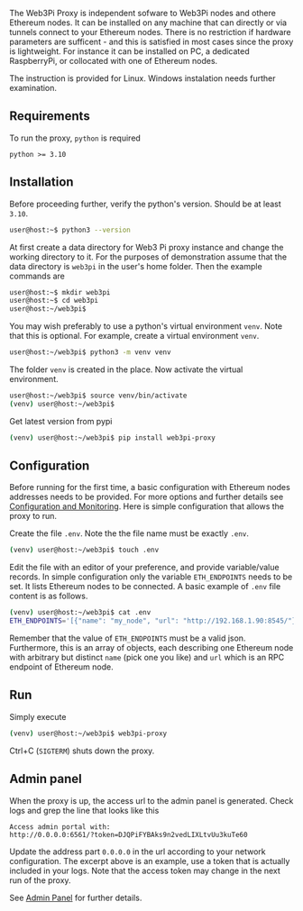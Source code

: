 The Web3Pi Proxy is independent sofware to Web3Pi nodes and othere Ethereum nodes.
It can be installed on any machine that can directly or via tunnels 
connect to your Ethereum nodes. 
There is no restriction if hardware parameters are sufficent - 
and this is satisfied in most cases since the proxy is lightweight.
For instance it can be installed on PC, a dedicated 
RaspberryPi, or collocated with one of Ethereum nodes.

The instruction is provided for Linux. 
Windows instalation needs further examination.

## Requirements

To run the proxy, `python` is required

```
python >= 3.10
```

## Installation

Before proceeding further, verify the python's version. Should be at least `3.10`.

```bash
user@host:~$ python3 --version
```

At first create a data directory for Web3 Pi proxy instance and change the working directory to it.
For the purposes of demonstration assume that the data directory is `web3pi` in the user's home folder.
Then the example commands are

```bash
user@host:~$ mkdir web3pi
user@host:~$ cd web3pi
user@host:~/web3pi$
```

You may wish preferably to use a python's virtual environment `venv`. 
Note that this is optional.
For example, create a virtual environment `venv`.
```bash
user@host:~/web3pi$ python3 -m venv venv
```

The folder `venv` is created in the place. Now activate the virtual environment.

```bash
user@host:~/web3pi$ source venv/bin/activate
(venv) user@host:~/web3pi$
```

Get latest version from pypi

```bash
(venv) user@host:~/web3pi$ pip install web3pi-proxy
```

## Configuration

Before running for the first time, a basic configuration with Ethereum nodes addresses needs to be provided.
For more options and further details see [Configuration and Monitoring](configuration.md#ethereum-nodes).
Here is simple configuration that allows the proxy to run.

Create the file `.env`. Note the the file name must be exactly `.env`.

```bash
(venv) user@host:~/web3pi$ touch .env
```

Edit the file with an editor of your preference, and provide variable/value records.
In simple configuration only the variable `ETH_ENDPOINTS` needs to be set.
It lists Ethereum nodes to be connected.
A basic example of `.env` file content is as follows.

```bash
(venv) user@host:~/web3pi$ cat .env
ETH_ENDPOINTS='[{"name": "my_node", "url": "http://192.168.1.90:8545/"}]'
```

Remember that the value of `ETH_ENDPOINTS` must be a valid json. 
Furthermore, this is an array of objects, each describing one Ethereum node with 
arbitrary but distinct `name` (pick one you like) and `url` which is an RPC endpoint of Ethereum node.

## Run

Simply execute

```bash
(venv) user@host:~/web3pi$ web3pi-proxy
```

Ctrl+C (`SIGTERM`) shuts down the proxy.

## Admin panel

When the proxy is up, the access url to the admin panel is generated.
Check logs and grep the line that looks like this
```
Access admin portal with:
http://0.0.0.0:6561/?token=DJQPiFYBAks9n2vedLIXLtvUu3kuTe60
```
Update the address part `0.0.0.0` in the url according to your network configuration.
The excerpt above is an example, use a token that is actually included in your logs.
Note that the access token may change in the next run of the proxy.

See [Admin Panel](admin.md) for further details.
